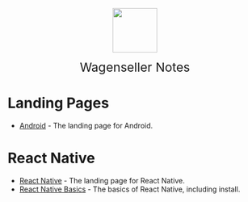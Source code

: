 <img
    src="./assets/img/bailey.jpg"
    width="88"
    style="display: block; width: 88px; margin: auto; margin-bottom: 1em"
/><span style="display: block; text-align: center; font-size: 1.75em;"> Wagenseller Notes </span>

# Landing Pages
- [Android](/learn_to_code/android/) - The landing page for Android.  

# React Native 
- [React Native](/learn_to_code/android/react_native/) - The landing page for React Native.  
- [React Native Basics](/learn_to_code/android/react_native/react_native_basics) - The basics of React Native, including install.  

